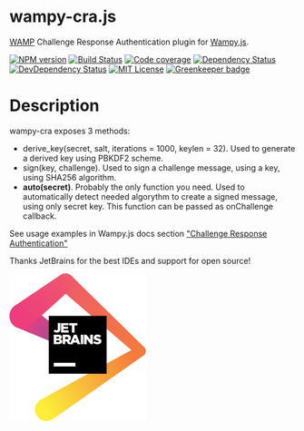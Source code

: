 wampy-cra.js
============

[WAMP][] Challenge Response Authentication plugin for [Wampy.js][].

[![NPM version][npm-image]][npm-url]
[![Build Status][travis-image]][travis-url]
[![Code coverage][coveralls-image]][coveralls-url]
[![Dependency Status][depstat-image]][depstat-url]
[![DevDependency Status][depstat-dev-image]][depstat-dev-url]
[![MIT License][license-image]][license-url]
[![Greenkeeper badge][greenkeeper-image]][greenkeeper-url]

Description
===========

wampy-cra exposes 3 methods:

* derive_key(secret, salt, iterations = 1000, keylen = 32). Used to generate a derived key using PBKDF2 scheme.
* sign(key, challenge). Used to sign a challenge message, using a key, using SHA256 algorithm.
* **auto(secret)**. Probably the only function you need. Used to automatically detect needed algorythm to create a
signed message, using only secret key. This function can be passed as onChallenge callback.

See usage examples in Wampy.js docs section
["Challenge Response Authentication"](https://github.com/KSDaemon/wampy.js#challenge-response-authentication)

Thanks JetBrains for the best IDEs and support for open source!

[![jetbrains logo]][jetbrains url]

[Wampy.js]: https://github.com/KSDaemon/wampy.js
[WAMP]: http://wamp-proto.org/

[npm-url]: https://www.npmjs.com/package/wampy-cra
[npm-image]: https://img.shields.io/npm/v/wampy-cra.svg?style=flat

[travis-url]: https://travis-ci.org/KSDaemon/wampy-cra
[travis-image]: https://img.shields.io/travis/KSDaemon/wampy-cra/master.svg?style=flat

[coveralls-url]: https://coveralls.io/github/KSDaemon/wampy-cra
[coveralls-image]: https://img.shields.io/coveralls/KSDaemon/wampy-cra/master.svg?style=flat

[depstat-url]: https://david-dm.org/KSDaemon/wampy-cra
[depstat-image]: https://david-dm.org/KSDaemon/wampy-cra.svg?style=flat

[depstat-dev-url]: https://david-dm.org/KSDaemon/wampy-cra
[depstat-dev-image]: https://david-dm.org/KSDaemon/wampy-cra/master-status.svg?style=flat

[license-image]: https://img.shields.io/badge/license-MIT-blue.svg
[license-url]: http://opensource.org/licenses/MIT

[greenkeeper-image]: https://badges.greenkeeper.io/KSDaemon/wampy-cra.svg
[greenkeeper-url]: https://greenkeeper.io/

[jetbrains logo]: jetbrains.svg
[jetbrains url]: (https://www.jetbrains.com)
